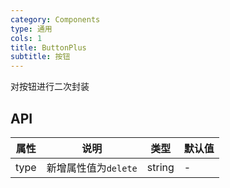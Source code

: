 ```yaml
---
category: Components
type: 通用
cols: 1
title: ButtonPlus
subtitle: 按钮
---
```


对按钮进行二次封装

## API

| 属性 | 说明 | 类型 | 默认值 |
| --- | --- | --- | --- |
| type | 新增属性值为`delete` | string | - |
